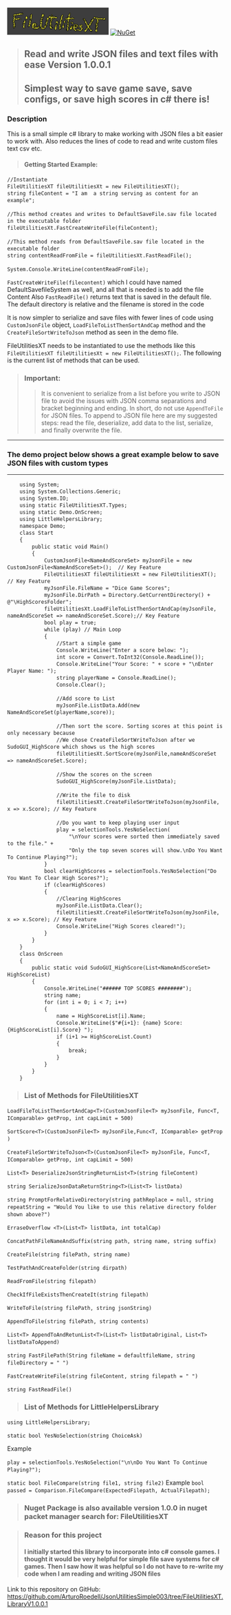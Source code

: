 ![image info](./icon/FileUtilitiesXT_icon.png)
[![NuGet](https://img.shields.io/nuget/vpre/ArturoRoedell.Util.FileUtilitiesXT.svg)](https://www.nuget.org/packages/downloader)

>## Read and write JSON files and text files with ease Version 1.0.0.1
>## Simplest way to save game save, save configs, or save high scores in c# there is!

### Description

This is a small simple c# library to make working with JSON files a  bit easier to work with. Also reduces the lines of code to read and write custom files text csv etc.

>#### Getting Started Example:

    //Instantiate
	FileUtilitiesXT fileUtilitiesXt = new FileUtilitiesXT();  
	string fileContent = "I am  a string serving as content for an example";

    //This method creates and writes to DefaultSaveFile.sav file located in the executable folder
	fileUtilitiesXt.FastCreateWriteFile(fileContent); 

    //This method reads from DefaultSaveFile.sav file located in the executable folder
	string contentReadFromFile = fileUtilitiesXt.FastReadFile();

	System.Console.WriteLine(contentReadFromFile);




`FastCreateWriteFile(filecontent)` which I could have named DefaultSavefileSystem as well, and all that is needed is to add the file Content
Also `FastReadFile()` returns text that is saved in the default file. The default directory is relative and the filename is stored in the code

It is now simpler to serialize and save files with fewer lines of code using `CustomJsonFile` object,
`LoadFileToListThenSortAndCap` method and the `CreateFileSortWriteToJson` method as seen in the demo file.


FileUtilitiesXT needs to be instantiated to use the methods like this `FileUtilitiesXT fileUtilitiesXt = new FileUtilitiesXT();`. The following is the current list of methods that can be used.



>### Important:
>>It is convenient to serialize from a list before you write to JSON file to avoid the issues with
JSON comma separations and bracket beginning and ending. In short, do not use `AppendToFile` for JSON files.
To append to JSON file here are my suggested steps: read the file, deserialize,
add data to the list, serialize, and finally overwrite the file.
***


### The demo project below shows a great example below to save JSON files with custom types
***


        using System;
        using System.Collections.Generic;
        using System.IO;
        using static FileUtilitiesXT.Types;
        using static Demo.OnScreen;
        using LittleHelpersLibrary;
        namespace Demo;
        class Start
        {
            public static void Main()
            {
                CustomJsonFile<NameAndScoreSet> myJsonFile = new CustomJsonFile<NameAndScoreSet>();  // Key Feature
                FileUtilitiesXT fileUtilitiesXt = new FileUtilitiesXT();  // Key Feature
                myJsonFile.FileName = "Dice Game Scores";
                myJsonFile.DirPath = Directory.GetCurrentDirectory() + @"\HighScoresFolder";
                fileUtilitiesXt.LoadFileToListThenSortAndCap(myJsonFile, nameAndScoreSet => nameAndScoreSet.Score);// Key Feature
                bool play = true;
                while (play) // Main Loop
                {
                    //Start a simple game
                    Console.WriteLine("Enter a score below: ");
                    int score = Convert.ToInt32(Console.ReadLine());
                    Console.WriteLine("Your Score: " + score + "\nEnter Player Name: ");
                    string playerName = Console.ReadLine();
                    Console.Clear();
                    
                    //Add score to List
                    myJsonFile.ListData.Add(new NameAndScoreSet(playerName,score));
                    
                    //Then sort the score. Sorting scores at this point is only necessary because
                    //We chose CreateFileSortWriteToJson after we SudoGUI_HighScore which shows us the high scores
                    fileUtilitiesXt.SortScore(myJsonFile,nameAndScoreSet => nameAndScoreSet.Score);
                    
                    //Show the scores on the screen
                    SudoGUI_HighScore(myJsonFile.ListData);
                    
                    //Write the file to disk
                    fileUtilitiesXt.CreateFileSortWriteToJson(myJsonFile, x => x.Score); // Key Feature
                    
                    //Do you want to keep playing user input
                    play = selectionTools.YesNoSelection(
                        "\nYour scores were sorted then immediately saved to the file." +
                        "Only the top seven scores will show.\nDo You Want To Continue Playing?");
                }
                bool clearHighScores = selectionTools.YesNoSelection("Do You Want To Clear High Scores?");
                if (clearHighScores)
                {
                    //Clearing HighScores
                    myJsonFile.ListData.Clear();
                    fileUtilitiesXt.CreateFileSortWriteToJson(myJsonFile, x => x.Score); // Key Feature
                    Console.WriteLine("High Scores cleared!");
                }
            }
        }
        class OnScreen
        {
            public static void SudoGUI_HighScore(List<NameAndScoreSet> HighScoreList)
            {
                Console.WriteLine("###### TOP SCORES ########");
                string name;
                for (int i = 0; i < 7; i++)
                {
                    name = HighScoreList[i].Name;
                    Console.WriteLine($"#{i+1}: {name} Score:  {HighScoreList[i].Score} ");
                    if (i+1 >= HighScoreList.Count)
                    {
                        break;
                    }
                }
            }
        }



>### List of Methods for FileUtilitiesXT

`LoadFileToListThenSortAndCap<T>(CustomJsonFile<T> myJsonFile, Func<T, IComparable> getProp, int capLimit = 500)`

`SortScore<T>(CustomJsonFile<T> myJsonFile,Func<T, IComparable> getProp )`

`CreateFileSortWriteToJson<T>(CustomJsonFile<T> myJsonFile, Func<T, IComparable> getProp, int capLimit = 500)`

`List<T> DeserializeJsonStringReturnList<T>(string fileContent)`

`string SerializeJsonDataReturnString<T>(List<T> listData)`

`string PromptForRelativeDirectory(string pathReplace = null, string repeatString = "Would You like to use this relative directory folder shown above?")`

`ErraseOverflow <T>(List<T> listData, int totalCap)`

`ConcatPathFileNameAndSuffix(string path, string name, string suffix)`

`CreateFile(string filePath, string name)`

`TestPathAndCreateFolder(string dirpath)`

`ReadFromFile(string filepath)`

`CheckIfFileExistsThenCreateIt(string filepath)`

`WriteToFile(string filePath, string jsonString)`

`AppendToFile(string filePath, string contents)`

`List<T> AppendToAndRetunList<T>(List<T> listDataOriginal, List<T> listDataToAppend)`

`string FastFilePath(String fileName = defaultfileName, string fileDirectory = " ")`

`FastCreateWriteFile(string fileContent, string filepath = " ")`

`string FastReadFile()`

>### List of Methods for LittleHelpersLibrary

`using LittleHelpersLibrary;`

`static bool YesNoSelection(string ChoiceAsk)`

Example

`play = selectionTools.YesNoSelection("\n\nDo You Want To Continue Playing?");`

`static bool FileCompare(string file1, string file2)`
Example
`bool passed = Comparison.FileCompare(ExpectedFilepath, ActualFilepath);`

>### Nuget Package is also available version 1.0.0 in nuget packet manager search for: FileUtilitiesXT

>### Reason for this project
>#### I initially started this library to incorporate into c# console games. I thought it would be very helpful for simple file save systems for c# games. Then I saw how it was helpful so I do not have to re-write my code when I am reading and writing JSON files

Link to this repository on GitHub:
https://github.com/ArturoRoedell/JsonUtilitiesSimple003/tree/FileUtilitiesXT.LibraryV1.0.0.1


